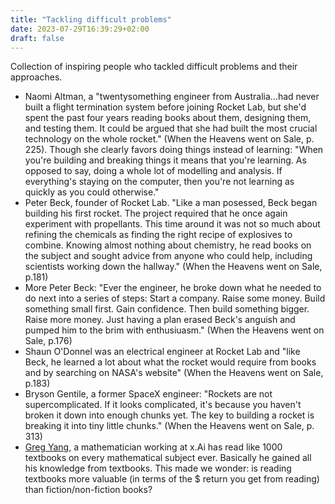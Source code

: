 ```yaml
---
title: "Tackling difficult problems"
date: 2023-07-29T16:39:29+02:00
draft: false 
---
```


Collection of inspiring people who tackled difficult problems and their approaches.

* Naomi Altman, a "twentysomething engineer from Australia...had never built a flight termination system before joining Rocket Lab, but she'd spent the past four years reading books about them, designing them, and testing them. It could be argued that she had built the most crucial technology on the whole rocket." (When the Heavens went on Sale, p. 225). Though she clearly favors doing things instead of learning: "When you're building and breaking things it means that you're learning. As opposed to say, doing a whole lot of modelling and analysis. If everything's staying on the computer, then you're not learning as quickly as you could otherwise."
* Peter Beck, founder of Rocket Lab. "Like a man posessed, Beck began building his first rocket. The project required that he once again experiment with propellants. This time around it was not so much about refining the chemicals as finding the right recipe of explosives to combine. Knowing almost nothing about chemistry, he read books on the subject and sought advice from anyone who could help, including scientists working down the hallway." (When the Heavens went on Sale, p.181)
* More Peter Beck: "Ever the engineer, he broke down what he needed to do next into a series of steps: Start a company. Raise some money. Build something small first. Gain confidence. Then build something bigger. Raise more money. Just having a plan erased Beck's anguish and pumped him to the brim with enthusiuasm." (When the Heavens went on Sale, p.176)
* Shaun O'Donnel was an electrical engineer at Rocket Lab and "like Beck, he learned a lot about what the rocket would require from books and by searching on NASA's website" (When the Heavens went on Sale, p.183) 
* Bryson Gentile, a former SpaceX engineer: "Rockets are not supercomplicated. If it looks complicated, it's because you haven't broken it down into enough chunks yet. The key to building a rocket is breaking it into tiny little chunks." (When the Heavens went on Sale, p. 313)
* [Greg Yang](https://twitter.com/TheGregYang), a mathematician working at x.Ai has read like 1000 textbooks on every mathematical subject ever. Basically he gained all his knowledge from textbooks. This made we wonder: is reading textbooks more valuable (in terms of the $ return you get from reading) than fiction/non-fiction books? 
